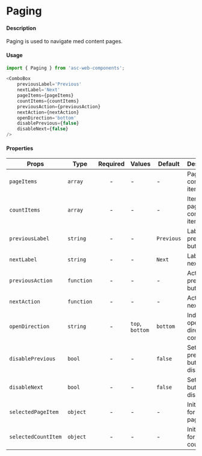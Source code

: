 # Paging

#### Description

Paging is used to navigate med content pages.

#### Usage

```js
import { Paging } from 'asc-web-components';

<ComboBox 
    previousLabel='Previous' 
    nextLabel='Next'
    pageItems={pageItems} 
    countItems={countItems} 
    previousAction={previousAction} 
    nextAction={nextAction} 
    openDirection='bottom'
    disablePrevious={false}
    disableNext={false}
/>
```

#### Properties

| Props                  | Type              | Required | Values                       | Default | Description                                  |
| ---------------------- | ----------------- | :------: | ---------------------------- | ------- | -------------------------------------------- |
| `pageItems`            | `array`           |    -     | -                            | -       | Paging combo box items                       |
| `countItems`           | `array`           |    -     | -                            | -       | Items per page combo box items               |
| `previousLabel`        | `string`          |    -     | -                            | `Previous`| Label for previous button                  |
| `nextLabel`            | `string`          |    -     | -                            | `Next`  | Label for next button                        |
| `previousAction`       | `function`        |    -     | -                            | -       | Action for previous button                   |
| `nextAction`           | `function`        |    -     | -                            | -       | Action for next button                       |
| `openDirection`        | `string`          |    -     | `top`, `bottom`              | `bottom`| Indicates opening direction of combo box     |
| `disablePrevious`      | `bool`            |    -     | -                            | `false` | Set previous button disabled                 |
| `disableNext`          | `bool`            |    -     | -                            | `false` | Set next button disabled                     |
| `selectedPageItem`     | `object`          |    -     | -                            | -       | Initial value for pageItems                  |
| `selectedCountItem`    | `object`          |    -     | -                            | -       | Initial value for countItems                 |